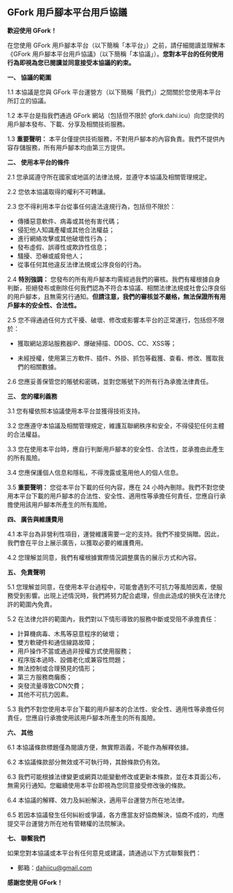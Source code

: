 ## GFork 用戶腳本平台用戶協議

**歡迎使用 GFork！**

在您使用 GFork 用戶腳本平台（以下簡稱「本平台」）之前，請仔細閱讀並理解本《GFork 用戶腳本平台用戶協議》（以下簡稱「本協議」）。**您對本平台的任何使用行為即視為您已閱讀並同意接受本協議的約束。**

**一、 協議的範圍**

1.1 本協議是您與 GFork 平台運營方（以下簡稱「我們」）之間關於您使用本平台所訂立的協議。

1.2 本平台是指我們通過 GFork 網站（包括但不限於 gfork.dahi.icu）向您提供的用戶腳本發布、下載、分享及相關技術服務。

1.3 **重要聲明：** 本平台僅提供技術服務，不對用戶腳本的內容負責。我們不提供內容存儲服務，所有用戶腳本均由第三方提供。

**二、 使用本平台的條件**

2.1 您承諾遵守所在國家或地區的法律法規，並遵守本協議及相關管理規定。

2.2 您依本協議取得的權利不可轉讓。

2.3 您不得利用本平台從事任何違法違規行為，包括但不限於：

* 傳播惡意軟件、病毒或其他有害代碼；
* 侵犯他人知識產權或其他合法權益；
* 進行網絡攻擊或其他破壞性行為；
* 發布虛假、誤導性或欺詐性信息；
* 騷擾、恐嚇或威脅他人；
* 從事任何其他違反法律法規或公序良俗的行為。

2.4 **特別強調：** 您發布的所有用戶腳本均需經過我們的審核。我們有權根據自身判斷，拒絕發布或刪除任何我們認為不符合本協議、相關法律法規或社會公序良俗的用戶腳本，且無需另行通知。**但請注意，我們的審核並不嚴格，無法保證所有用戶腳本的安全性、合法性。**

2.5 您不得通過任何方式干擾、破壞、修改或影響本平台的正常運行，包括但不限於：

* 獲取網站源站服務器IP、爆破掃描、DDOS、CC、XSS等；

* 未經授權，使用第三方軟件、插件、外掛、抓包等截獲、查看、修改、獲取我們的相關數據。

2.6 您應妥善保管您的賬號和密碼，並對您賬號下的所有行為承擔法律責任。

**三、 您的權利義務**

3.1 您有權依照本協議使用本平台並獲得技術支持。

3.2 您應遵守本協議及相關管理規定，維護互聯網秩序和安全，不得侵犯任何主體的合法權益。

3.3 您在使用本平台時，應自行判斷用戶腳本的安全性、合法性，並承擔由此產生的所有風險。

3.4 您應保護個人信息和隱私，不得洩露或濫用他人的個人信息。

3.5 **重要聲明：** 您從本平台下載的任何內容，應在 24 小時內刪除。我們不對您使用本平台下載的用戶腳本的合法性、安全性、適用性等承擔任何責任，您應自行承擔使用該用戶腳本所產生的所有風險。

**四、 廣告與維護費用**

4.1 本平台為非營利性項目，運營維護需要一定的支持。我們不接受捐贈。因此，我們會在平台上展示廣告，以獲取必要的維護費用。

4.2 您理解並同意，我們有權根據實際情況調整廣告的展示方式和內容。

**五、 免責聲明**

5.1 您理解並同意，在使用本平台過程中，可能會遇到不可抗力等風險因素，使服務受到影響。出現上述情況時，我們將努力配合處理，但由此造成的損失在法律允許的範圍內免責。

5.2 在法律允許的範圍內，我們對以下情形導致的服務中斷或受阻不承擔責任：

* 計算機病毒、木馬等惡意程序的破壞；
* 雙方軟硬件和通信線路故障；
* 用戶操作不當或通過非授權方式使用服務；
* 程序版本過時、設備老化或兼容性問題；
* 無法控制或合理預見的情形；
* 第三方服務商癱瘓；
* 突發流量導致CDN欠費；
* 其他不可抗力因素。

5.3 我們不對您使用本平台下載的用戶腳本的合法性、安全性、適用性等承擔任何責任，您應自行承擔使用該用戶腳本所產生的所有風險。

**六、 其他**

6.1 本協議條款標題僅為閱讀方便，無實際涵義，不能作為解釋依據。

6.2 本協議條款部分無效或不可執行時，其餘條款仍有效。

6.3 我們可能根據法律變更或網頁功能變動修改或更新本條款，並在本頁面公布，無需另行通知。您繼續使用本平台即視為您同意接受修改後的條款。

6.4 本協議的解釋、效力及糾紛解決，適用平台運營方所在地法律。

6.5 若因本協議發生任何糾紛或爭議，各方應當友好協商解決，協商不成的，均應提交平台運營方所在地有管轄權的法院解決。

**七、 聯繫我們**

如果您對本協議或本平台有任何意見或建議，請通過以下方式聯繫我們：

* 郵箱：dahiicu@gmail.com

**感謝您使用 GFork！**
